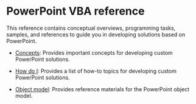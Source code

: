 
# PowerPoint VBA reference

This reference contains conceptual overviews, programming tasks, samples, and references to guide you in developing solutions based on PowerPoint.


- [Concepts](a129bddc-ed5d-ab14-cdeb-e4f73e08e7a1.md): Provides important concepts for developing custom PowerPoint solutions.
    
- [How do I](e88ff046-aa81-4820-b37f-85586afa7f4b.md): Provides a list of how-to topics for developing custom PowerPoint solutions.
    
- [Object model](00acd64a-5896-0459-39af-98df2849849e.md): Provides reference materials for the PowerPoint object model.
    

